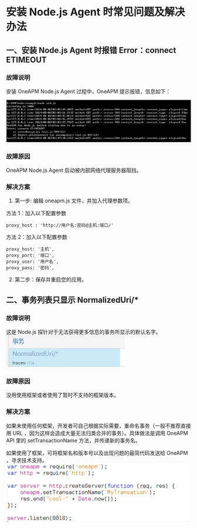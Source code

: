 # 安装 Node.js Agent 时常见问题及解决办法
## 一、安装 Node.js Agent 时报错 Error：connect ETIMEOUT
### 故障说明
安装 OneAPM Node.js Agent 过程中，OneAPM 提示报错，信息如下：

 ![](/images/js2.jpg)



  ### 故障原因
  OneAPM Node.js Agent 启动被内部网络代理服务器阻挡。
  ### 解决方案
  

 1.  第一步: 编辑 oneapm.js 文件，并加入代理参数项。
 
 方法 1：加入以下配置参数
 
``` undefined
proxy_host : 'http://用户名:密码@主机:端口/'
```
   方法 2：加入以下配置参数
   

``` stylus
proxy_host: '主机',
proxy_port: '端口',
proxy_user: '用户名',
proxy_pass: '密码',
```

 2. 第二步：保存并重启您的应用。

## 二、事务列表只显示 NormalizedUri/*
### 故障说明
这是 Node.js 探针对于无法获得更多信息的事务所显示的默认名字。<br>
 ![](/images/js3.jpg)

    


### 故障原因
没用使用框架或者使用了暂时不支持的框架版本。
### 解决方案
如果未使用任何框架，开发者可自己根据实际需要，重命名事务（一般不推荐直接用 URL ，因为这样会造成大量无法归类合并的事务）。具体做法是调用 OneAPM API 里的 setTransactionName 方法，并传递新的事务名。

如果使用了框架，可将框架名和版本号以及出现问题的最简代码发送给 OneAPM ，寻求技术支持。<br>
 ![](/images/js4.png)




